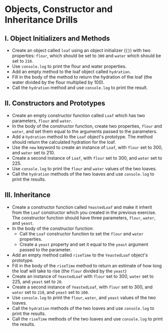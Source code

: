 # Objects, Constructor and Inheritance Drills

## I. Object Initializers and Methods

* Create an object called `loaf` using an object initializer (`{}`) with two properties: `flour`, which should be set to `300` and `water` which should be set to `210`.
* Use `console.log` to print the flour and water properties.
* Add an empty method to the loaf object called `hydration`.
* Fill in the body of the method to return the hydration of the loaf (the water divided by the flour multiplied by 100).
* Call the `hydration` method and use `console.log` to print the result.

## II. Constructors and Prototypes

* Create an empty constructor function called `Loaf` which has two parameters, `flour` and `water`.
*  In the body of the constructor function, create two properties, `flour` and `water`, and set them equal to the arguments passed to the parameters.
* Add a `hydration` method to the `Loaf` object's prototype.  The method should return the calculated hydration for the loaf.
* Use the `new` keyword to create an instance of `Loaf`, with `flour` set to 300, and `water` set to 210.
* Create a second instance of `Loaf`, with `flour` set to 300, and `water` set to 225.
* Use `console.log` to print the `flour` and `water` values of the two loaves.
* Call the `hydration` methods of the two loaves and use `console.log` to print the results.

## III. Inheritance

* Create a constructor function called `YeastedLoaf` and make it inherit from the `Loaf` constructor which you created in the previous exercise.  The constructor function should have three parameters, `flour`, `water`, and `yeast`.
* In the body of the constructor function:
    * Call the `Loaf` constructor function to set the `flour` and `water` properties.
    * Create a `yeast` property and set it equal to the `yeast` argument passed to the parameter.
* Add an empty method called `riseTime` to the `YeastedLoaf` object's prototype.
* Fill in the body of the `riseTime` method to return an estimate of how long the loaf will take to rise (the `flour` divided by the `yeast`)
* Create an instance of `YeastedLoaf` with `flour` set to 300, `water` set to 225, and `yeast` set to `20`.
* Create a second instance of `YeastedLoaf`, with `flour` set to 300, and `water` set to `210`, and `yeast` set to `100`.
* Use `console.log` to print the `flour`, `water`, and `yeast` values of the two loaves. 
* Call the `hydration` methods of the two loaves and use `console.log` to print the results.
* Call the `riseTime` methods of the two loaves and use `console.log` to print the results.
